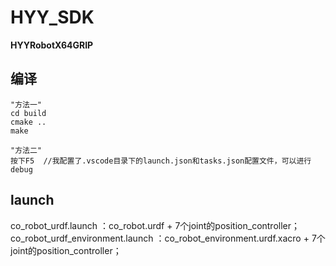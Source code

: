 # HYY_SDK
**HYYRobotX64GRIP**


## 编译
```
"方法一"
cd build
cmake ..
make
```
```
"方法二"
按下F5  //我配置了.vscode目录下的launch.json和tasks.json配置文件，可以进行debug
```

## launch

co_robot_urdf.launch ：co_robot.urdf + 7个joint的position_controller；
co_robot_urdf_environment.launch ：co_robot_environment.urdf.xacro + 7个joint的position_controller；
